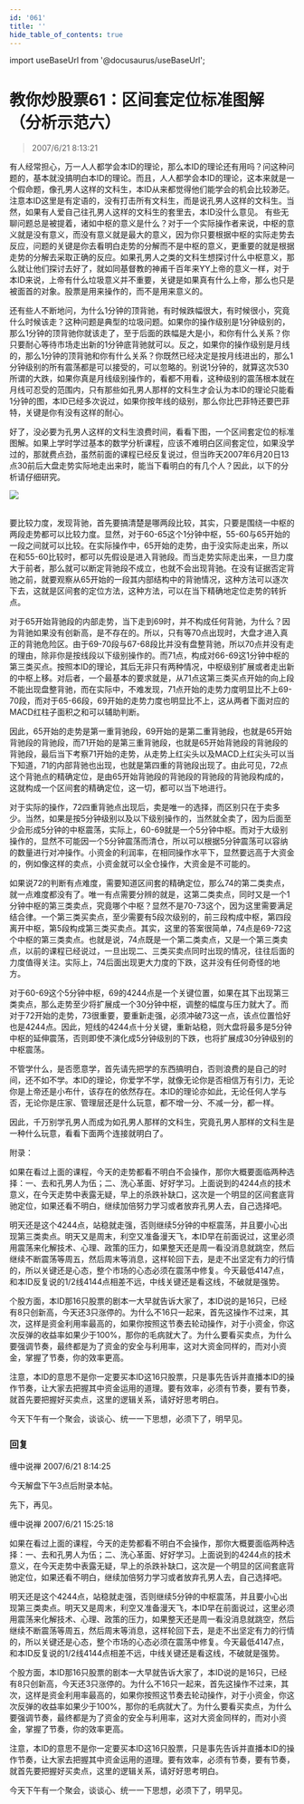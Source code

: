```yaml
---
id: '061'
title: ''
hide_table_of_contents: true
---
```


import useBaseUrl from '@docusaurus/useBaseUrl';

# 教你炒股票61：区间套定位标准图解（分析示范六）

> 2007/6/21 8:13:21

有人经常担心，万一人人都学会本ID的理论，那么本ID的理论还有用吗？问这种问题的，基本就没搞明白本ID的理论。而且，人人都学会本ID的理论，这本来就是一个假命题，像孔男人这样的文科生，本ID从来都觉得他们能学会的机会比较渺茫。注意本ID这里是有定语的，没有打击所有文科生，而是说孔男人这样的文科生。当然，如果有人爱自己往孔男人这样的文科生的套里去，本ID没什么意见。
有些无聊问题总是被提着，诸如中枢的意义是什么？对于一个实际操作者来说，中枢的意义就是没有意义，而没有意义就是最大的意义，因为你只要根据中枢的实际走势去反应，问题的关键是你去看明白走势的分解而不是中枢的意义，更重要的就是根据走势的分解去采取正确的反应。如果孔男人之类的文科生想探讨什么中枢意义，那么就让他们探讨去好了，就如同基督教的神甫千百年来YY上帝的意义一样，对于本ID来说，上帝有什么垃圾意义并不重要，关键是如果真有什么上帝，那么也只是被面首的对象。股票是用来操作的，而不是用来意义的。

还有些人不断地问，为什么1分钟的顶背驰，有时候跌幅很大，有时候很小，究竟什么时候该走？这种问题是典型的垃圾问题。如果你的操作级别是1分钟级别的，那么1分钟的顶背驰你就该走了，至于后面的跌幅是大是小，和你有什么关系？你只要耐心等待市场走出新的1分钟底背驰就可以。反之，如果你的操作级别是月线的，那么1分钟的顶背驰和你有什么关系？你既然已经决定是按月线进出的，那么1分钟级别的所有震荡都是可以接受的，可以忽略的。别说1分钟的，就算这次530所谓的大跌，如果你真是月线级别操作的，看都不用看，这种级别的震荡根本就在月线可忍受的范围内，只有那些如孔男人那样的文科生才会认为本ID的理论只能看1分钟的图，本ID已经多次说过，如果你按年线的级别，那么你比巴菲特还要巴菲特，关键是你有没有这样的耐心。

好了，没必要为孔男人这样的文科生浪费时间，看看下图，一个区间套定位的标准图解。如果上学时学过基本的数学分析课程，应该不难明白区间套定位，如果没学过的，那就费点劲，虽然前面的课程已经反复说过，但当昨天2007年6月20日13点30前后大盘走势实际地走出来时，能当下看明白的有几个人？因此，以下的分析请仔细研究。

<div style={{textAlign: 'center'}}>
<img src={useBaseUrl('/img/stocks/061/szzs_1f.jpeg')} /> <br/><br/>
</div>

要比较力度，发现背驰，首先要搞清楚是哪两段比较，其实，只要是围绕一中枢的两段走势都可以比较力度。显然，对于60-65这个1分钟中枢，55-60与65开始的一段之间就可以比较。在实际操作中，65开始的走势，由于没实际走出来，所以在和55-60比较时，都可以先假设是进入背驰段。而当走势实际走出来，一旦力度大于前者，那么就可以断定背驰段不成立，也就不会出现背驰。在没有证据否定背驰之前，就要观察从65开始的一段其内部结构中的背驰情况，这种方法可以逐次下去，这就是区间套的定位方法，这种方法，可以在当下精确地定位走势的转折点。

对于65开始背驰段的内部走势，当下走到69时，并不构成任何背驰，为什么？因为背驰如果没有创新高，是不存在的。所以，只有等70点出现时，大盘才进入真正的背驰危险区。由于69-70段与67-68段比并没有盘整背驰，所以70点并没有走的理由，除非你是按线段以下级别操作的。而71点，构成对66-69这1分钟中枢的第三类买点。按照本ID的理论，其后无非只有两种情况，中枢级别扩展或者走出新的中枢上移。对后者，一个最基本的要求就是，从71点这第三类买点开始的向上段不能出现盘整背驰，而在实际中，不难发现，71点开始的走势力度明显比不上69-70段，而对于65-66段，69开始的走势力度也明显比不上，这从两者下面对应的MACD红柱子面积之和可以辅助判断。

因此，65开始的走势是第一重背驰段，69开始的是第二重背驰段，也就是65开始背驰段的背驰段，而71开始的是第三重背驰段，也就是65开始背驰段的背驰段的背驰段，最后当下考察71开始的走势，从走势上红尖头以及MACD上红尖头可以当下知道，71的内部背驰也出现，也就是第四重的背驰段出现了。由此可见，72点这个背驰点的精确定位，是由65开始背驰段的背驰段的背驰段的背驰段构成的，这就构成一个区间套的精确定位，这一切，都可以当下地进行。

对于实际的操作，72四重背驰点出现后，卖是唯一的选择，而区别只在于卖多少。当然，如果是按5分钟级别以及以下级别操作的，当然就全卖了，因为后面至少会形成5分钟的中枢震荡，实际上，60-69就是一个5分钟中枢。而对于大级别操作的，显然不可能因一个5分钟震荡而清仓，所以可以根据5分钟震荡可以容纳的数量进行对冲操作。小资金的利润率，在相同操作水平下，显然要远高于大资金的，例如像这样的卖点，小资金就可以全仓操作，大资金是不可能的。

如果说72的判断有点难度，需要知道区间套的精确定位，那么74的第二类卖点，就一点难度都没有了。唯一有点需要分辨的就是，这第二类卖点，同时又是一个1分钟中枢的第三类卖点，究竟哪个中枢？显然不是70-73这个，因为这里需要满足结合律。一个第三类买卖点，至少需要有5段次级别的，前三段构成中枢，第四段离开中枢，第5段构成第三类买卖点。其实，这里的答案很简单，74点是69-72这个中枢的第三类卖点。也就是说，74点既是一个第二类卖点，又是一个第三类卖点，以前的课程已经说过，一旦出现二、三类买卖点同时出现的情况，往往后面的力度值得关注。实际上，74后面出现更大力度的下跌，这并没有任何奇怪的地方。

对于60-69这个5分钟中枢，69的4244点是一个关键位置，如果在其下出现第三类卖点，那么走势至少将扩展成一个30分钟中枢，调整的幅度与压力就大了。而对于72开始的走势，73很重要，要重新走强，必须冲破73这一点，该点位置恰好也是4244点。因此，短线的4244点十分关键，重新站稳，则大盘将最多是5分钟中枢的延伸震荡，否则即使不演化成5分钟级别的下跌，也将扩展成30分钟级别的中枢震荡。

不管学什么，是否愿意学，首先请先把学的东西搞明白，否则浪费的是自己的时间，还不如不学。本ID的理论，你爱学不学，就像无论你是否相信万有引力，无论你是上帝还是小布什，该存在的依然存在。本ID的理论亦如此，无论任何人学与否，无论你是庄家、管理层还是什么玩意，都不增一分、不减一分，都一样。

因此，千万别学孔男人而成为如孔男人那样的文科生，究竟孔男人那样的文科生是一种什么玩意，看看下面两个连接就明白了。

<div style={{color: '#FF0000', fontSize: '16px', fontWeight: '500'}}>

附录：

如果在看过上面的课程，今天的走势都看不明白不会操作，那你大概要面临两种选择：一、去和孔男人为伍；二、洗心革面、好好学习。上面说到的4244点的技术意义，在今天走势中表露无疑，早上的杀跌补缺口，这次是一个明显的区间套底背驰定位，如果还看不明白，继续加倍努力学习或者放弃孔男人去，自己选择吧。

明天还是这个4244点，站稳就走强，否则继续5分钟的中枢震荡，并且要小心出现第三类卖点。明天又是周末，利空又准备漫天飞，本ID早在前面说过，这里必须用震荡来化解技术、心理、政策的压力，如果整天还是周一看没消息就跳空，然后继续不断震荡等周五，然后周末等消息，这样轮回下去，是走不出坚定有力的行情的，所以关键还是心态，整个市场的心态必须在震荡中修复。今天最低4147点，和本ID反复说的1/2线4144点相差不远，中线关键还是看这线，不破就是强势。

个股方面，本ID那16只股票的剧本一大早就告诉大家了，本ID说的是16只，已经有8只创新高，今天还3只涨停的。为什么不16只一起来，首先这操作不过来，其次，这样是资金利用率最高的，如果你按照这节奏去轮动操作，对于小资金，你这次反弹的收益率如果少于100%，那你的毛病就大了。为什么要看买卖点，为什么要强调节奏，最终都是为了资金的安全与利用率，这对大资金同样的，而对小资金，掌握了节奏，你的效率更高。

注意，本ID的意思不是你一定要买本ID这16只股票，只是事先告诉并直播本ID的操作节奏，让大家去把握其中资金运用的道理。要有效率，必须有节奏，要有节奏，就首先要把握好买卖点，这里的逻辑关系，请好好思考明白。

今天下午有一个聚会，谈谈心、统一一下思想，必须下了，明早见。

</div>

### 回复

<div class='blog-comment'>
<span class='blog-comment-chan'>缠中说禅</span> 2007/6/21 8:14:25<br/>

今天解盘下午3点后附录本帖。

先下，再见。
</div>

<div class='blog-comment'>
<span class='blog-comment-chan'>缠中说禅</span> 2007/6/21 15:25:18<br/>

如果在看过上面的课程，今天的走势都看不明白不会操作，那你大概要面临两种选择：一、去和孔男人为伍；二、洗心革面、好好学习。上面说到的4244点的技术意义，在今天走势中表露无疑，早上的杀跌补缺口，这次是一个明显的区间套底背驰定位，如果还看不明白，继续加倍努力学习或者放弃孔男人去，自己选择吧。

 

明天还是这个4244点，站稳就走强，否则继续5分钟的中枢震荡，并且要小心出现第三类卖点。明天又是周末，利空又准备漫天飞，本ID早在前面说过，这里必须用震荡来化解技术、心理、政策的压力，如果整天还是周一看没消息就跳空，然后继续不断震荡等周五，然后周末等消息，这样轮回下去，是走不出坚定有力的行情的，所以关键还是心态，整个市场的心态必须在震荡中修复。今天最低4147点，和本ID反复说的1/2线4144点相差不远，中线关键还是看这线，不破就是强势。

 

个股方面，本ID那16只股票的剧本一大早就告诉大家了，本ID说的是16只，已经有8只创新高，今天还3只涨停的。为什么不16只一起来，首先这操作不过来，其次，这样是资金利用率最高的，如果你按照这节奏去轮动操作，对于小资金，你这次反弹的收益率如果少于100%，那你的毛病就大了。为什么要看买卖点，为什么要强调节奏，最终都是为了资金的安全与利用率，这对大资金同样的，而对小资金，掌握了节奏，你的效率更高。

 

注意，本ID的意思不是你一定要买本ID这16只股票，只是事先告诉并直播本ID的操作节奏，让大家去把握其中资金运用的道理。要有效率，必须有节奏，要有节奏，就首先要把握好买卖点，这里的逻辑关系，请好好思考明白。

 

今天下午有一个聚会，谈谈心、统一一下思想，必须下了，明早见。
</div>